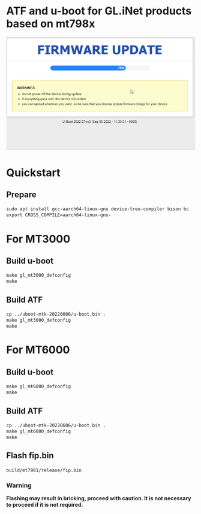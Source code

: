 # ATF and u-boot for GL.iNet products based on mt798x

![](/u-boot.gif)

# Quickstart

## Prepare

	sudo apt install gcc-aarch64-linux-gnu device-tree-compiler bison bc
	export CROSS_COMPILE=aarch64-linux-gnu-

# For MT3000

## Build u-boot

	make gl_mt3000_defconfig
	make

## Build ATF

	cp ../uboot-mtk-20220606/u-boot.bin .
	make gl_mt3000_defconfig
	make

# For MT6000

## Build u-boot

	make gl_mt6000_defconfig
	make

## Build ATF

	cp ../uboot-mtk-20220606/u-boot.bin .
	make gl_mt6000_defconfig
	make

## Flash fip.bin

	build/mt7981/release/fip.bin

### Warning

**Flashing may result in bricking, proceed with caution. It is not necessary to proceed if it is not required.**
